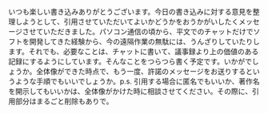 いつも楽しい書き込みありがとうございます。今日の書き込みに対する意見を整理しようとして、引用させていただいてよいかどうかをおうかがいしたくメッセージさせていただきました。パソコン通信の頃から、平文でのチャットだけでソフトを開発してきた経験から、今の遠隔作業の無駄には、うんざりしていたりします。それでも、必要なことは、チャットに書いて、議事録より上の価値のある記録にするようにしています。そんなことをつらつら書く予定です。いかがでしょうか。全体像ができた時点で、もう一度、許諾のメッセージをお送りするというような手順でもいいでしょうか。p.s. 引用する場合に匿名でもいいか、著作名を開示してもいいかは、全体像がかけた時に相談させてください。その際に、引用部分はまるごと削除もありで。
